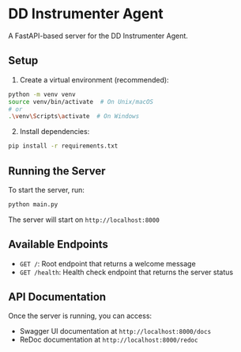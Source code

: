 # DD Instrumenter Agent

A FastAPI-based server for the DD Instrumenter Agent.

## Setup

1. Create a virtual environment (recommended):
```bash
python -m venv venv
source venv/bin/activate  # On Unix/macOS
# or
.\venv\Scripts\activate  # On Windows
```

2. Install dependencies:
```bash
pip install -r requirements.txt
```

## Running the Server

To start the server, run:
```bash
python main.py
```

The server will start on `http://localhost:8000`

## Available Endpoints

- `GET /`: Root endpoint that returns a welcome message
- `GET /health`: Health check endpoint that returns the server status

## API Documentation

Once the server is running, you can access:
- Swagger UI documentation at `http://localhost:8000/docs`
- ReDoc documentation at `http://localhost:8000/redoc` 